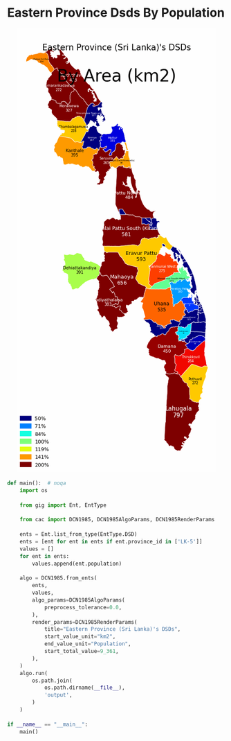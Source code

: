 # Eastern Province Dsds By Population

<p  align="center">
    <img src="https://raw.githubusercontent.com/nuuuwan/continuous_area_cartograms/main/examples/eastern_province_dsds_by_population/output/animated.gif" alt="alt" />
</p>

```python
def main():  # noqa
    import os

    from gig import Ent, EntType

    from cac import DCN1985, DCN1985AlgoParams, DCN1985RenderParams

    ents = Ent.list_from_type(EntType.DSD)
    ents = [ent for ent in ents if ent.province_id in ['LK-5']]
    values = []
    for ent in ents:
        values.append(ent.population)

    algo = DCN1985.from_ents(
        ents,
        values,
        algo_params=DCN1985AlgoParams(
            preprocess_tolerance=0.0,
        ),
        render_params=DCN1985RenderParams(
            title="Eastern Province (Sri Lanka)'s DSDs",
            start_value_unit="km2",
            end_value_unit="Population",
            start_total_value=9_361,
        ),
    )
    algo.run(
        os.path.join(
            os.path.dirname(__file__),
            'output',
        )
    )

if __name__ == "__main__":
    main()

```
